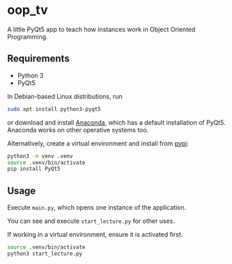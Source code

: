 # oop_tv
A little PyQt5 app to teach how instances work in Object Oriented Programming.

## Requirements
* Python 3
* PyQt5

In Debian-based Linux distributions, run
```bash
sudo apt install python3-pyqt5
```
or download and install [Anaconda](https://www.anaconda.com/products/individual), which has a default installation of PyQt5.
Anaconda works on other operative systems too.

Alternatively, create a virtual environment and install from [pypi](https://pypi.org/):
```bash
python3 -m venv .venv
source .venv/bin/activate
pip install PyQt5
```

## Usage
Execute `main.py`, which opens one instance of the application.

You can see and execute `start_lecture.py` for other uses.

If working in a virtual environment, ensure it is activated first.
```bash
source .venv/bin/activate
python3 start_lecture.py
```
